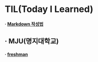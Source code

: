 TIL(Today I Learned) 
======================

#### · [Markdown 작성법](https://gist.github.com/ihoneymon/652be052a0727ad59601)

## · MJU(명지대학교)


#### · [freshman](https://github.com/LoveYaeMiko/TIL/tree/main/MJU/freshman)
